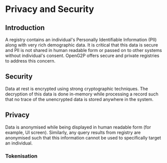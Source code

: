# Privacy and Security

## Introduction

A registry contains an individual's Personally Identifiable Information (PII) along with very rich demographic data. It is critical that this data is secure and PII is not shared in human readable form or passed on to other systems without individual's consent. OpenG2P offers secure and private registries to address this concern.

## Security

Data at rest is encrypted using strong cryptographic techniques. The decryption of this data is done in-memory while processing a record such that no trace of the unencrypted data is stored anywhere in the system.

## Privacy

Data is anonymised while being displayed in human readable form (for example, UI screen). Similarly, any query results from registry are anonymised such that this information cannot be used to specifically target an individual.

### Tokenisation

